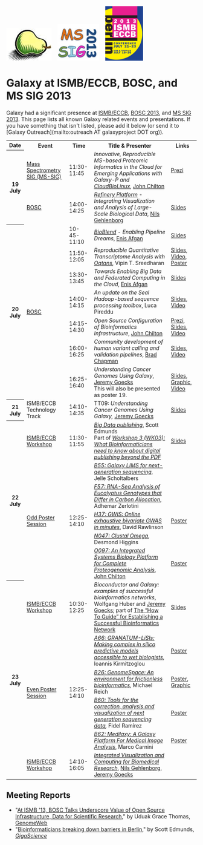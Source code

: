 <div class='center'>
<a href='http://www.open-bio.org/wiki/BOSC_2013'><img src="/src/images/logos/BOSC_logo.png" alt="BOSC 2013" width="120" /></a>&nbsp;&nbsp;&nbsp;
<a href='http://igenomed2.stanford.edu/Proteomics2013_mssig/'><img src="/src/images/logos/MSSIG2013Logo.jpg" alt="MS SIG 2013: Beyond the Proteomics" width="110" /></a>&nbsp;&nbsp;&nbsp;
<a href='http://www.iscb.org/ismbeccb2013'><img src="/src/images/logos/ISMB2013Logo205.png" alt="ISMB/ECCB 2013" width="100" /></a>

# Galaxy at ISMB/ECCB, BOSC, and MS SIG 2013

</div>

Galaxy had a significant presence at [ISMB/ECCB](http://www.iscb.org/ismbeccb2013), [BOSC 2013](http://www.open-bio.org/wiki/BOSC_2013), and [MS SIG 2013](http://igenomed2.stanford.edu/Proteomics2013_mssig/). This page lists all known Galaxy related events and presentations. If you have something that isn't listed, please add it below (or send it to [Galaxy Outreach](mailto:outreach AT galaxyproject DOT org)).

<table>
  <tr class="th" >
    <th> Date </th>
    <th> Event </th>
    <th> Time </th>
    <th> Title & Presenter </th>
    <th> Links </th>
  </tr>
  <tr>
    <th rowspan=2> 19 July </th>
    <td> <a href='http://igenomed2.stanford.edu/Proteomics2013_mssig/'>Mass Spectrometry SIG (MS-SIG)</a> </td>
    <td> 11:30-11:45 </td>
    <td> <em>Innovative, Reproducible MS-based Proteomic Informatics in the Cloud for Emerging Applications with Galaxy-P and <a href='http://cloudbiolinux.org/'>CloudBioLinux</a></em>, <a href='/src/people/john-chilton/index.md'>John Chilton</a> </td>
    <td> <a href='http://prezi.com/t2qs0nsjjxbe/ms-sig-2013-galaxy-p-and-cloudbiolinux/'>Prezi</a> </td>
  </tr>
  <tr>
    <td> <a href='http://www.open-bio.org/wiki/BOSC_2013'>BOSC</a> </td>
    <td> 14:00-14:25 </td>
    <td> <em><a href='http://refinery-platform.org/'>Refinery Platform</a> - Integrating Visualization and Analysis of Large-Scale Biological Data</em>, <a href='http://gehlenborg.com/'>Nils Gehlenborg</a> </td>
    <td> <a href='PLACEHOLDER_ATTACHMENT_URL/src/documents/presentations/2013ISMBRefineryGehlenborg.pdf'>Slides</a> </td>
  </tr>
  <tr>
    <th rowspan=7> 20 July </th>
    <td rowspan=7> <a href='http://www.open-bio.org/wiki/BOSC_2013'>BOSC</a> </td>
    <td> 10-45-11:10 </td>
    <td> <em><a href='http://bioblend.readthedocs.org/en/latest/'>BioBlend</a> - Enabling Pipeline Dreams</em>, <a href='/src/people/enis-afgan/index.md'>Enis Afgan</a> </td>
    <td> <a href='https://s3.amazonaws.com/usecloudman/BOSC2013_BioBlend.pdf'>Slides</a> </td>
  </tr>
  <tr>
    <td> 11:50-12:05 </td>
    <td> <em>Reproducible Quantitative Transcriptome Analysis with <a href='http://oqtans.org/'>Oqtans</a></em>, Vipin T. Sreedharan </td>
    <td> <a href='PLACEHOLDER_ATTACHMENT_URL/src/documents/presentations/2013ISMBOqtansSreedharan.pdf'>Slides</a>, <a href='http://www.youtube.com/watch?v=Q3nmrvS-Z8o'>Video</a>, <a href='PLACEHOLDER_ATTACHMENT_URL/src/documents/posters/2013ISMBOqtansSreedharan.pdf'>Poster</a> </td>
  </tr>
  <tr>
    <td> 13:30-13:45 </td>
    <td> <em>Towards Enabling Big Data and Federated Computing in the Cloud</em>, <a href='/src/people/enis-afgan/index.md'>Enis Afgan</a> </td>
    <td> <a href='https://s3.amazonaws.com/usecloudman/BOSC2013_CloudMan_for_Big_Data.pdf'>Slides</a> </td>
  </tr>
  <tr>
    <td> 14:00-14:15 </td>
    <td> <em>An update on the Seal Hadoop-based sequence processing toolbox</em>, Luca Pireddu </td>
    <td> <a href='http://www.open-bio.org/bosc2013/day2/BOSC2013_Seal_Hadoop_-_Luca_Pireddu.pdf'>Slides</a>, <a href='http://www.youtube.com/watch?v=6QEPMj5AIs4'>Video</a> </td>
  </tr>
  <tr>
    <td> 14:15-14:30 </td>
    <td> <em>Open Source Configuration of Bioinformatics Infrastructure</em>, <a href='/src/people/john-chilton/index.md'>John Chilton</a> </td>
    <td> <a href='http://prezi.com/-6pt2bwiswad/open-source-configuration-of-bioinformatics-infrastructure/'>Prezi</a>, <a href='http://www.open-bio.org/bosc2013/day2/BOSC2013_Infrastructure_-_John_Chilton.pdf'>Slides</a>, <a href='http://www.youtube.com/watch?v=WoiNyaFVOeE'>Video</a> </td>
  </tr>
  <tr>
    <td> 16:00-16:25 </td>
    <td> <em>Community development of human variant calling and validation pipelines</em>, <a href='http://bcbio.wordpress.com/'>Brad Chapman</a> </td>
    <td> <a href='http://chapmanb.github.io/bcbb/talks/bosc2013_bcbio_nextgen/chapmanb_bosc2013_bcbio.html#/'>Slides</a>, <a href='http://www.youtube.com/watch?v=dT5UEU0xF1Q'>Video</a> </td>
  </tr>
  <tr>
    <td> 16:25-16:40 </td>
    <td> <em>Understanding Cancer Genomes Using Galaxy</em>, <a href='/src/people/jeremy-goecks/index.md'>Jeremy Goecks</a><div class='indent'>This will also be presented as poster 19.</div> </td>
    <td> <a href='PLACEHOLDER_ATTACHMENT_URL/src/documents/presentations/2013BOSCGoecks_UnderstandingCancerGenomes.pdf'>Slides</a>, <a href='http://www.flickr.com/photos/97823772@N02/9367536447/'>Graphic</a>, <a href='http://www.youtube.com/watch?v=zoSYCLycpMk'>Video</a> </td>
  </tr>
  <tr>
    <th> 21 July </th>
    <td> ISMB/ECCB Technology Track </td>
    <td> 14:10-14:35 </td>
    <td> TT09: <em>Understanding Cancer Genomes Using Galaxy,</em> <a href='/src/people/jeremy-goecks/index.md'>Jeremy Goecks</a> </td>
    <td> <a href='PLACEHOLDER_ATTACHMENT_URL/src/documents/presentations/2013ISMBGoecks_UnderstandingCancerGenomes.pdf'>Slides</a> </td>
  </tr>
  <tr>
    <th rowspan=6> 22 July </th>
    <td> <a href='http://www.iscb.org/cms_addon/conferences/ismbeccb2013/workshops.php'>ISMB/ECCB Workshop</a> </td>
    <td> 11:30-11:55 </td>
    <td> <em><a href='http://www.iscb.org/cms_addon/conferences/ismbeccb2013/workshops.php#WK03'>Big Data publishing</a></em>, Scott Edmunds <div class='indent'>Part of <em><a href='http://www.iscb.org/cms_addon/conferences/ismbeccb2013/workshops.php#WK03'>Workshop 3 (WK03): What Bioinformaticians need to know about digital publishing beyond the PDF</a></em> </div></td>
    <td> <a href='http://www.slideshare.net/GigaScience/scott-edmunds-ismb-talk-on-big-data-publishing'>Slides</a> </td>
  </tr>
  <tr>
    <td rowspan=5> <a href='http://www.iscb.org/cms_addon/conferences/ismbeccb2013/posterlist.php'>Odd Poster Session</a> </td>
    <td rowspan=5> 12:25-14:10 </td>
    <td> <em><a href='http://www.iscb.org/cms_addon/conferences/ismbeccb2013/posterlist.php?cat=B#B55'>B55: Galaxy LIMS for next-generation sequencing</a></em>, Jelle Scholtalbers </td>
    <td> </td>
  </tr>
  <tr>
    <td> <em><a href='http://www.iscb.org/cms_addon/conferences/ismbeccb2013/posterlist.php?cat=F#F57'>F57: RNA-Seq Analysis of Eucalyptus Genotypes that Differ in Carbon Allocation</a></em>, Adhemar Zerlotini </td>
    <td> </td>
  </tr>
  <tr>
    <td> <em><a href='http://www.iscb.org/cms_addon/conferences/ismbeccb2013/posterlist.php?cat=H#H37'>H37: GWIS: Online exhaustive bivariate GWAS in minutes</a></em>, David Rawlinson </td>
    <td> <a href='PLACEHOLDER_ATTACHMENT_URL/src/documents/presentations/2013ISMBRawlinsonGWIS.pdf'>Poster</a> </td>
  </tr>
  <tr>
    <td> <em><a href='http://www.iscb.org/cms_addon/conferences/ismbeccb2013/posterlist.php?cat=N#N047'>N047: Clustal Omega</a></em>, Desmond Higgins </td>
    <td> </td>
  </tr>
  <tr>
    <td> <em><a href='http://www.iscb.org/cms_addon/conferences/ismbeccb2013/posterlist.php?cat=O#O097'>O097: An Integrated Systems Biology Platform for Complete Proteogenomic Analysis</a></em>, <a href='/src/people/john-chilton/index.md'>John Chilton</a> </td>
    <td> <a href='PLACEHOLDER_ATTACHMENT_URL/src/documents/posters/2013ISMBProteoGenomicsChilton.pdf'>Poster</a> </td>
  </tr>
  <tr>
    <th rowspan=6> 23 July </th>
    <td> <a href='http://www.iscb.org/cms_addon/conferences/ismbeccb2013/workshops.php'>ISMB/ECCB Workshop</a> </td>
    <td> 10:30-12:25 </td>
    <td> <em>Bioconductor and Galaxy: examples of successful bioinformatics networks</em>, Wolfgang Huber and <a href='/src/people/jeremy-goecks/index.md'>Jeremy Goecks</a>; part of  <a href='http://www.iscb.org/cms_addon/conferences/ismbeccb2013/workshops.php#WK05'>The “How To Guide” for Establishing a Successful Bioinformatics Network</a> </td>
    <td> <a href='PLACEHOLDER_ATTACHMENT_URL/src/documents/presentations/2013ISMBGoecks_BioinformaticsNetworks.pdf'>Slides</a> </td>
  </tr>
  <tr>
    <td rowspan=4> <a href='http://www.iscb.org/cms_addon/conferences/ismbeccb2013/posterlist.php'>Even Poster Session</a> </td>
    <td rowspan=4> 12:25-14:10 </td>
    <td> <em><a href='http://www.iscb.org/cms_addon/conferences/ismbeccb2013/posterlist.php?cat=A#A66'>A66: GRANATUM-LiSIs: Making complex in silico predictive models accessible to wet biologists</a></em>, Ioannis Kirmitzoglou  </td>
    <td> <a href='PLACEHOLDER_ATTACHMENT_URL/src/documents/posters/2013ISMBGranatumLiSIsKirmitzoglou.pdf'>Poster</a> </td>
  </tr>
  <tr>
    <td> <em><a href='http://www.iscb.org/cms_addon/conferences/ismbeccb2013/posterlist.php?cat=B#B26'>B26: GenomeSpace: An environment for frictionless bioinformatics</a>,</em> Michael Reich </td>
    <td> <a href='/src/documents/presentations/2013ISMBGenomeSpaceReich.pdf'>Poster</a>, <a href='http://www.flickr.com/photos/97823772@N02/9367536363/'>Graphic</a> </td>
  </tr>
  <tr>
    <td> <em><a href='http://www.iscb.org/cms_addon/conferences/ismbeccb2013/posterlist.php?cat=B#B60'>B60: Tools for the correction, analysis and visualization of next generation sequencing data</a>,</em> Fidel Ramírez </td>
    <td> <a href='PLACEHOLDER_ATTACHMENT_URL/src/documents/posters/2013ISMBDeepToolsRamirez.pdf'>Poster</a> </td>
  </tr>
  <tr>
    <td> <em><a href='http://www.iscb.org/cms_addon/conferences/ismbeccb2013/posterlist.php?cat=B#B62'>B62: Medilaxy: A Galaxy Platform For Medical Image Analysis</a></em>, Marco Carnini </td>
    <td> <a href='PLACEHOLDER_ATTACHMENT_URL/src/documents/posters/2013ISMB_MedilaxyCarnini.pdf'>Poster</a> </td>
  </tr>
  <tr>
    <td> <a href='http://www.iscb.org/cms_addon/conferences/ismbeccb2013/workshops.php'>ISMB/ECCB Workshop</a> </td>
    <td> 14:10-16:05 </td>
    <td> <em><a href='http://www.iscb.org/cms_addon/conferences/ismbeccb2013/workshops.php#WK06'>Integrated Visualization and Computing for Biomedical Research</a></em>, <a href='http://gehlenborg.com/'>Nils Gehlenborg</a>, <a href='/src/people/jeremy-goecks/index.md'>Jeremy Goecks</a> </td>
    <td> </td>
  </tr>
</table>


## Meeting Reports

* "[At ISMB '13, BOSC Talks Underscore Value of Open Source Infrastructure, Data for Scientific Research](http://www.genomeweb.com/informatics/ismb-13-bosc-talks-underscore-value-open-source-infrastructure-data-scientific-r)," by Uduak Grace Thomas, [GenomeWeb](http://genomeweb.com)
* "[Bioinformaticians breaking down barriers in Berlin](http://blogs.biomedcentral.com/gigablog/2013/08/01/bioinformaticians-breaking-down-barriers-in-berlin/)," by Scott Edmunds, *[GigaScience](http://www.gigasciencejournal.com/)*
